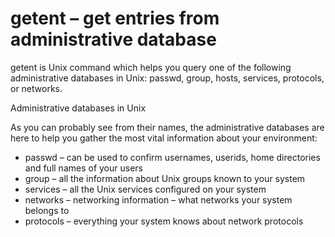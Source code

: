 # getent – get entries from administrative database

getent is Unix command which helps you query one of the following administrative databases in Unix: passwd, group, hosts, services, protocols, or networks.

Administrative databases in Unix

As you can probably see from their names, the administrative databases are here to help you gather the most vital information about your environment:

* passwd – can be used to confirm usernames, userids, home directories and full names of your users
* group – all the information about Unix groups known to your system
* services – all the Unix services configured on your system
* networks – networking information – what networks your system belongs to
* protocols – everything your system knows about network protocols